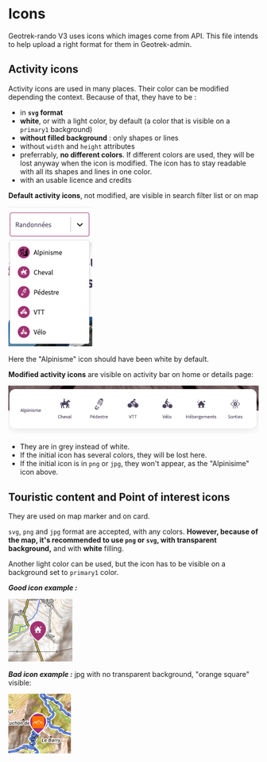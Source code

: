 # Icons

Geotrek-rando V3 uses icons which images come from API. This file intends to help upload a right format for them in Geotrek-admin.

## Activity icons

Activity icons are used in many places. Their color can be modified depending the context.
Because of that, they have to be :

- in **`svg` format**
- **white**, or with a light color, by default (a color that is visible on a `primary1` background)
- **without filled background** : only shapes or lines
- without `width` and `height` attributes
- preferrably, **no different colors**. If different colors are used, they will be lost anyway when the icon is modified. The icon has to stay readable with all its shapes and lines in one color.
- with an usable licence and credits

**Default activity icons**, not modified, are visible in search filter list or on map 

![Activity Icon on filter list](assets/iconFilterList.png)

Here the "Alpinisme" icon should have been white by default.

**Modified activity icons** are visible on activity bar on home or details page:

![Activity Icon modified on home](assets/iconHome.png)

- They are in grey instead of white.
- If the initial icon has several colors, they will be lost here.
- If the initial icon is in `png` or `jpg`, they won't appear, as the "Alpinisime" icon above.

## Touristic content and Point of interest icons

They are used on map marker and on card.

`svg`, `png` and `jpg` format are accepted, with any colors. **However, because of the map, it's recommended to use `png` or `svg`, with transparent background,** and with **white** filling.

Another light color can be used, but the icon has to be visible on a background set to `primary1` color.

**_Good icon example :_**

![Icon good example](assets/iconGoodExample.png)

**_Bad icon example :_** jpg with no transparent background, "orange square" visible:

![Icon wrong example](assets/iconWrongExample.png)
